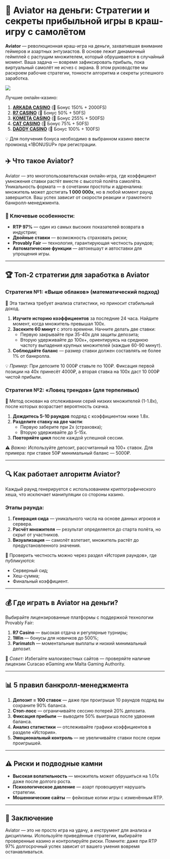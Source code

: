 # 🛫 Aviator на деньги: Стратегии и секреты прибыльной игры в краш-игру с самолётом  

**Aviator** — революционная краш-игра на деньги, захватившая внимание геймеров и азартных энтузиастов. В основе лежит динамичный геймплей с растущим множителем, который обрушивается в случайный момент. Ваша задача — вовремя зафиксировать прибыль, пока виртуальный самолёт не исчез с экрана. В этом руководстве мы раскроем рабочие стратегии, тонкости алгоритма и секреты успешного заработка.  

[![](https://i.ibb.co/DPMjQDXT/aviator-creo.jpg)](https://clck.ru/3Hr27o)

Лучшие онлайн-казино:

1. **[ARKADA CASINO](https://clck.ru/3Hr27o "ARKADA CASINO")** (🎁 Бонус 150% + 2000FS)
2. **[R7 CASINO](https://clck.ru/3HsT58 "R7 CASINO")** (🎁 Бонус 50% + 50FS)
3. **[KOMETA CASINO](https://clck.ru/3JHf2X "KOMETA CASINO")** (🎁 Бонус 255% + 500FS)
4. **[CAT CASINO](https://clck.ru/3HsTGi "CAT CASINO")** (🎁 Бонус 75% + 50FS)
5. **[DADDY CASINO](https://clck.ru/3HsTSj "DADDY CASINO")** (🎁 Бонус 100% + 100FS)

💡 Для получения бонуса необходимо в выбранном казино ввести промокод «1BONUSUP» при регистрации.


## ✈️ Что такое Aviator?  

Aviator — это многопользовательская онлайн-игра, где коэффициент умножения ставки растёт вместе с высотой полёта самолёта. Уникальность формата — в сочетании простоты и адреналина: множитель может достигать **1 000 000x**, но в любой момент раунд завершится. Ваш успех зависит от скорости реакции и грамотного банкролл-менеджмента.  

### 🔑 Ключевые особенности:  
- **RTP 97%** — один из самых высоких показателей возврата в индустрии;  
- **Двойные ставки** — возможность страховать риски;  
- **Provably Fair** — технология, гарантирующая честность раундов;  
- **Автоматические функции** — автокешаут и автоставки для упрощения игры.  

---

## 🏆 Топ-2 стратегии для заработка в Aviator  

### Стратегия №1: «Выше облаков» (математический подход)  

🎯 Эта тактика требует анализа статистики, но приносит стабильный доход.  

1. **Изучите историю коэффициентов** за последние 24 часа. Найдите момент, когда множитель превышал 100x.  
2. **Засеките 60 минут** с этого времени. Начните делать две ставки:  
   - Первую закрывайте при 35-40x для защиты депозита;  
   - Вторую удерживайте до 100x+, ориентируясь на среднюю частоту выпадения крупных множителей (каждые 60-90 минут).  
3. **Соблюдайте баланс** — размер ставки должен составлять не более 1% от банкролла.  

💡 *Пример:* При депозите 10 000₽ ставьте по 100₽. Фиксация первой позиции на 40x принесёт 4000₽, а вторая ставка на 100x даст 10 000₽ чистой прибыли.  

### Стратегия №2: «Ловец трендов» (для терпеливых)  

🎯 Метод основан на отслеживании серий низких множителей (1-1.8x), после которых возрастает вероятность скачка.  

1. **Дождитесь 5-10 раундов** подряд с коэффициентом ниже 1.8x.  
2. **Разделите ставку на две части**:  
   - Первую заберите при 2x (страховка);  
   - Вторую удерживайте до 5-15x.  
3. **Повторяйте цикл** после каждой успешной сессии.  

⚠️ *Важно:* Используйте депозит, рассчитанный на 100+ ставок. Для примера: при ставке 50₽ минимальный баланс — 5000₽.  

---

## 🔍 Как работает алгоритм Aviator?  

Каждый раунд генерируется с использованием криптографического хеша, что исключает манипуляции со стороны казино.  

### Этапы раунда:  
1. **Генерация сида** — уникального числа на основе данных игроков и сервера.  
2. **Расчёт множителя** — результат определяется до старта полёта, но скрыт от участников.  
3. **Визуализация** — самолёт взлетает, множитель растёт до предустановленного значения.  

🔐 Проверить честность можно через раздел «История раундов», где публикуются:  
- Серверный сид;  
- Хеш-сумма;  
- Финальный коэффициент.  

---

## 💰 Где играть в Aviator на деньги?  

Выбирайте лицензированные платформы с поддержкой технологии Provably Fair:  
1. **R7 Casino** — высокая отдача и регулярные турниры;  
2. **1Win** — бонусы для новичков до 500%;  
3. **Parimatch** — моментальные выплаты и низкий минимальный депозит.  

🚨 *Совет:* Избегайте малоизвестных сайтов — проверяйте наличие лицензии Curacao eGaming или Malta Gaming Authority.  

---

## 📊 5 правил банкролл-менеджмента  

1. **Депозит = 100 ставок** — даже при проигрыше 10 раундов подряд вы сохраните 90% баланса.  
2. **Стоп-лосс** — ограничивайте сессию потерей 20% депозита.  
3. **Фиксация прибыли** — выводите 50% выигрыша после удвоения баланса.  
4. **Анализ статистики** — отслеживайте графики коэффициентов в разделе «История».  
5. **Эмоциональный контроль** — не увеличивайте ставки после серии проигрышей.  

---

## ⚠️ Риски и подводные камни  

- **Высокая волатильность** — множитель может обрушиться на 1.01x даже после долгого роста.  
- **Психологическое давление** — азарт провоцирует нарушать стратегии.  
- **Мошеннические сайты** — фейковые копии игры с изменённым RTP.  

---

## 🎯 Заключение  

Aviator — это не просто игра на удачу, а инструмент для анализа и дисциплины. Используйте приведённые стратегии, выбирайте проверенные казино и контролируйте риски. Помните: даже при RTP 97% долгосрочный успех зависит от вашего умения вовремя останавливаться.  
